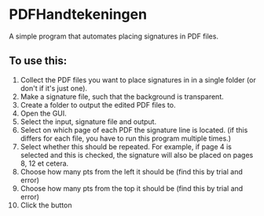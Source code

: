 # PDFHandtekeningen
A simple program that automates placing signatures in PDF files.

## To use this:
1. Collect the PDF files you want to place signatures in in a single folder (or don't if it's just one).
2. Make a signature file, such that the background is transparent.
3. Create a folder to output the edited PDF files to.
4. Open the GUI.
5. Select the input, signature file and output.
6. Select on which page of each PDF the signature line is located. (if this differs for each file, you have to run this program multiple times.)
7. Select whether this should be repeated. For example, if page 4 is selected and this is checked, the signature will also be placed on pages 8, 12 et cetera.
8. Choose how many pts from the left it should be (find this by trial and error)
9. Choose how many pts from the top it should be (find this by trial and error)
10. Click the button
